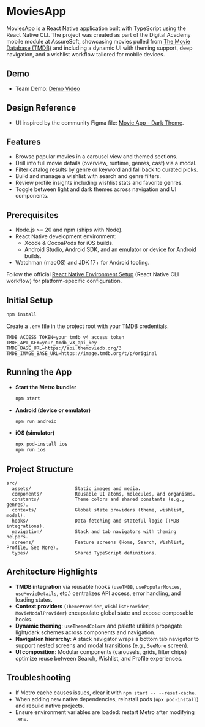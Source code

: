# MoviesApp

MoviesApp is a React Native application built with TypeScript using the React Native CLI. The project was created as part of the Digital Academy mobile module at AssureSoft, showcasing movies pulled from [The Movie Database (TMDB)](https://developer.themoviedb.org/docs/getting-started) and including a dynamic UI with theming support, deep navigation, and a wishlist workflow tailored for mobile devices.

## Demo

- Team Demo: [Demo Video](https://drive.google.com/file/d/1_Y7ULOhOcdYihcnisn6O9wQy2nWyp-ow/view)

## Design Reference

- UI inspired by the community Figma file: [Movie App - Dark Theme](https://www.figma.com/community/file/1126286295256197533).

## Features

- Browse popular movies in a carousel view and themed sections.
- Drill into full movie details (overview, runtime, genres, cast) via a modal.
- Filter catalog results by genre or keyword and fall back to curated picks.
- Build and manage a wishlist with search and genre filters.
- Review profile insights including wishlist stats and favorite genres.
- Toggle between light and dark themes across navigation and UI components.

## Prerequisites

- Node.js >= 20 and npm (ships with Node).
- React Native development environment:
  - Xcode & CocoaPods for iOS builds.
  - Android Studio, Android SDK, and an emulator or device for Android builds.
- Watchman (macOS) and JDK 17+ for Android tooling.

Follow the official [React Native Environment Setup](https://reactnative.dev/docs/environment-setup) (React Native CLI workflow) for platform-specific configuration.

## Initial Setup

```bash
npm install
```

Create a `.env` file in the project root with your TMDB credentials.

```
TMDB_ACCESS_TOKEN=your_tmdb_v4_access_token
TMDB_API_KEY=your_tmdb_v3_api_key
TMDB_BASE_URL=https://api.themoviedb.org/3
TMDB_IMAGE_BASE_URL=https://image.tmdb.org/t/p/original
```

## Running the App

- **Start the Metro bundler**
  ```bash
  npm start
  ```
- **Android (device or emulator)**
  ```bash
  npm run android
  ```
- **iOS (simulator)**
  ```bash
  npx pod-install ios
  npm run ios
  ```

## Project Structure

```
src/
  assets/                Static images and media.
  components/            Reusable UI atoms, molecules, and organisms.
  constants/             Theme colors and shared constants (e.g., genres).
  contexts/              Global state providers (theme, wishlist, modal).
  hooks/                 Data-fetching and stateful logic (TMDB integrations).
  navigation/            Stack and tab navigators with theming helpers.
  screens/               Feature screens (Home, Search, Wishlist, Profile, See More).
  types/                 Shared TypeScript definitions.
```

## Architecture Highlights

- **TMDB integration** via reusable hooks (`useTMDB`, `usePopularMovies`, `useMovieDetails`, etc.) centralizes API access, error handling, and loading states.
- **Context providers** (`ThemeProvider`, `WishlistProvider`, `MovieModalProvider`) encapsulate global state and expose composable hooks.
- **Dynamic theming**: `useThemedColors` and palette utilities propagate light/dark schemes across components and navigation.
- **Navigation hierarchy**: A stack navigator wraps a bottom tab navigator to support nested screens and modal transitions (e.g., `SeeMore` screen).
- **UI composition**: Modular components (carousels, grids, filter chips) optimize reuse between Search, Wishlist, and Profile experiences.

## Troubleshooting

- If Metro cache causes issues, clear it with `npm start -- --reset-cache`.
- When adding new native dependencies, reinstall pods (`npx pod-install`) and rebuild native projects.
- Ensure environment variables are loaded: restart Metro after modifying `.env`.
